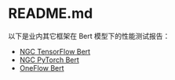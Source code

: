 # README.md

以下是业内其它框架在 Bert 模型下的性能测试报告：
- [NGC TensorFlow Bert](./TensorFlow/)
- [NGC PyTorch Bert](./PyTorch/)
- [OneFlow Bert](./OneFlow/)